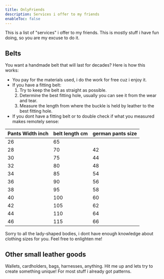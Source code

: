 ```yaml
---
title: OnlyFriends
description: Services i offer to my friends
enableToc: false
---
```

This is a list of "services" i offer to my friends. This is mostly stuff i have fun doing, so you are my excuse to do it.

## Belts
You want a handmade belt that will last for decades? Here is how this works:
- You pay for the materials used, i do the work for free cuz i enjoy it.
- If you have a fitting belt:
  1. Try to keep the belt as straight as possible.
  2. Determine the best fitting hole, usually you can see it from the wear and tear.
  3. Measure the length from where the buckle is held by leather to the best fitting hole.
- If you dont have a fitting belt or to double check if what you measured makes remotely sense:

| Pants Width inch | belt length cm | german pants size  |
| --------------- | -------------- | -------------------------- |
| 26              | 65             |                            |
| 28              | 70             | 42                         |
| 30              | 75             | 44                         |
| 32              | 80             | 48                         |
| 34              | 85             | 54                         |
| 36              | 90             | 56                         |
| 38              | 95             | 58                         |
| 40              | 100            | 60                         |
| 42              | 105            | 62                         |
| 44              | 110            | 64                         |
| 46              | 115            | 66                         |

Sorry to all the lady-shaped bodies, i dont have enough knowledge about clothing sizes for you. Feel free to enlighten me!

## Other small leather goods
Wallets, cardholders, bags, harnesses, anything. Hit me up and lets try to create something unique! For most stuff i already got patterns.